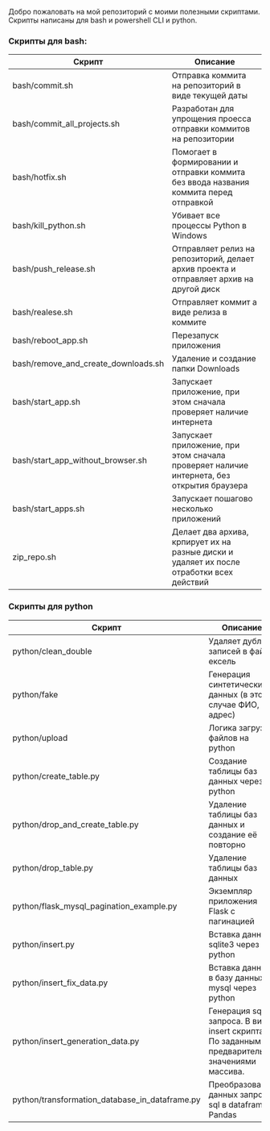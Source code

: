Добро пожаловать на мой репозиторий с моими полезными скриптами.
Скрипты написаны для bash и powershell CLI и python.

### Скрипты для bash:

| Скрипт                              | Описание                                                                                  |
|-------------------------------------|-------------------------------------------------------------------------------------------|
| bash/commit.sh                      | Отправка коммита на репозиторий в виде текущей даты                                       |
| bash/commit_all_projects.sh         | Разработан для упрощения проесса отправки коммитов на репозитории                         |
| bash/hotfix.sh                      | Помогает в формировании и отправки коммита без ввода названия коммита перед отправкой     |
| bash/kill_python.sh                 | Убивает все процессы Python в Windows                                                     |
| bash/push_release.sh                | Отправляет релиз на репозиторий, делает архив проекта и отправляет архив на другой диск   |
| bash/realese.sh                     | Отправляет коммит а виде релиза в  коммите                                                |
| bash/reboot_app.sh                  | Перезапуск приложения                                                                     |
| bash/remove_and_create_downloads.sh | Удаление и создание папки Downloads                                                       |
| bash/start_app.sh                   | Запускает приложение, при этом сначала проверяет наличие интернета                        |
| bash/start_app_without_browser.sh   | Запускает приложение, при этом сначала проверяет наличие интернета, без открытия браузера |
| bash/start_apps.sh                  | Запускает пошагово несколько приложений                                                   |
| zip_repo.sh | Делает два архива, крпирует их на разные диски и удаляет их после отработки всех действий|
### Скрипты для python

| Скрипт                                         | Описание                                                                                     |
|------------------------------------------------|----------------------------------------------------------------------------------------------|
| python/clean_double                            | Удаляет дубли записей в файле ексель                                                         |
| python/fake                                    | Генерация синтетических данных (в этом случае ФИО, адрес)                                    |
| python/upload                                  | Логика загрузки файлов на python                                                             |
| python/create_table.py                         | Создание таблицы баз данных через python                                                     |
| python/drop_and_create_table.py                | Удаление таблицы баз данных и создание её повторно                                           |
| python/drop_table.py                           | Удаление таблицы баз данных                                                                  |
| python/flask_mysql_pagination_example.py       | Экземпляр приложения Flask с пагинацией                                                      |
| python/insert.py                               | Вставка данных sqlite3 через python                                                          |
| python/insert_fix_data.py                      | Вставка данных в базу данных mysql через python                                              |
| python/insert_generation_data.py               | Генерация sql запроса. В виде insert скрипта. По заданным предварительно значениями массива. |
| python/transformation_database_in_dataframe.py | Преобразование данных запроса sql в dataframe Pandas                                         |
